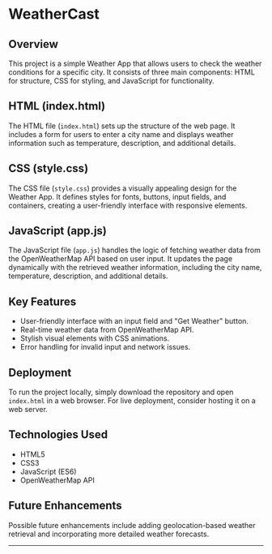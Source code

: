 # WeatherCast

## Overview

This project is a simple Weather App that allows users to check the weather conditions for a specific city. It consists of three main components: HTML for structure, CSS for styling, and JavaScript for functionality.

## HTML (index.html)

The HTML file (`index.html`) sets up the structure of the web page. It includes a form for users to enter a city name and displays weather information such as temperature, description, and additional details.

## CSS (style.css)

The CSS file (`style.css`) provides a visually appealing design for the Weather App. It defines styles for fonts, buttons, input fields, and containers, creating a user-friendly interface with responsive elements.

## JavaScript (app.js)

The JavaScript file (`app.js`) handles the logic of fetching weather data from the OpenWeatherMap API based on user input. It updates the page dynamically with the retrieved weather information, including the city name, temperature, description, and additional details.

## Key Features

- User-friendly interface with an input field and "Get Weather" button.
- Real-time weather data from OpenWeatherMap API.
- Stylish visual elements with CSS animations.
- Error handling for invalid input and network issues.

## Deployment

To run the project locally, simply download the repository and open `index.html` in a web browser. For live deployment, consider hosting it on a web server.

## Technologies Used

- HTML5
- CSS3
- JavaScript (ES6)
- OpenWeatherMap API

## Future Enhancements

Possible future enhancements include adding geolocation-based weather retrieval and incorporating more detailed weather forecasts.

---
